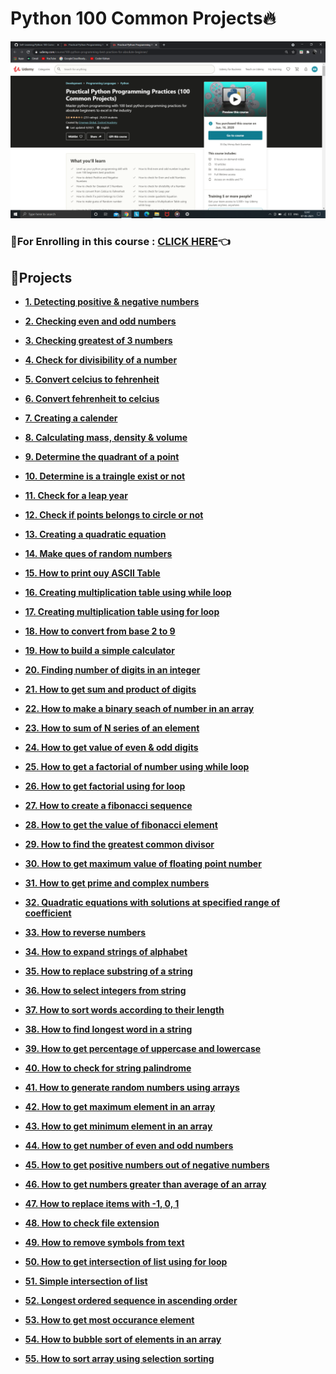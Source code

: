 # Python 100 Common Projects🔥

<img src="https://github.com/kishanrajput23/Self-Learning/blob/main/Python%20100%20Common%20Projects/100%20Common%20Projects.png" alt="">

### 🔸For Enrolling in this course : [CLICK HERE](https://www.udemy.com/course/100-python-programming-best-practices-for-absolute-beginner/)👈

## 📌Projects

- **[1. Detecting positive & negative numbers](https://github.com/kishanrajput23/Self-Learning/blob/main/Python%20100%20Common%20Projects/Projects/1.%20Detecting%20posituve%20%26%20negative%20numbers.py)**

- **[2. Checking even and odd numbers](https://github.com/kishanrajput23/Self-Learning/blob/main/Python%20100%20Common%20Projects/Projects/2.%20Checking%20even%20and%20odd%20numbers.py)**

- **[3. Checking greatest of 3 numbers](https://github.com/kishanrajput23/Self-Learning/blob/main/Python%20100%20Common%20Projects/Projects/3.%20Checking%20greatest%20of%203%20numbers.py)**

- **[4. Check for divisibility of a number](https://github.com/kishanrajput23/Self-Learning/blob/main/Python%20100%20Common%20Projects/Projects/4.%20Check%20for%20divisibility%20of%20a%20number.py)**

- **[5. Convert celcius to fehrenheit](https://github.com/kishanrajput23/Self-Learning/blob/main/Python%20100%20Common%20Projects/Projects/5.%20Convert%20celcius%20to%20fehrenheit.py)**

- **[6. Convert fehrenheit to celcius](https://github.com/kishanrajput23/Self-Learning/blob/main/Python%20100%20Common%20Projects/Projects/6.%20Convert%20fehrenheit%20to%20celcius.py)**

- **[7. Creating a calender](https://github.com/kishanrajput23/Self-Learning/blob/main/Python%20100%20Common%20Projects/Projects/7.%20Creating%20a%20calender.py)**

- **[8. Calculating mass, density & volume](https://github.com/kishanrajput23/Self-Learning/blob/main/Python%20100%20Common%20Projects/Projects/8.%20Calculating%20mass%2C%20density%20%26%20volume.py)**

- **[9. Determine the quadrant of a point](https://github.com/kishanrajput23/Self-Learning/blob/main/Python%20100%20Common%20Projects/Projects/9.%20Determine%20the%20quadrant%20of%20a%20point.py)**

- **[10. Determine is a traingle exist or not](https://github.com/kishanrajput23/Self-Learning/blob/main/Python%20100%20Common%20Projects/Projects/10.%20Determine%20is%20a%20traingle%20exist%20or%20not.py)**

- **[11. Check for a leap year](https://github.com/kishanrajput23/Self-Learning/blob/main/Python%20100%20Common%20Projects/Projects/11.%20Check%20for%20a%20leap%20year.py)**

- **[12. Check if points belongs to circle or not](https://github.com/kishanrajput23/Self-Learning/blob/main/Python%20100%20Common%20Projects/Projects/12.%20Check%20if%20points%20belongs%20to%20circle%20or%20not.py)**

- **[13. Creating a quadratic equation](https://github.com/kishanrajput23/Self-Learning/blob/main/Python%20100%20Common%20Projects/Projects/13.%20Creating%20a%20quadratic%20equation.py)**

- **[14. Make ques of random numbers](https://github.com/kishanrajput23/Self-Learning/blob/main/Python%20100%20Common%20Projects/Projects/14.%20Make%20ques%20of%20random%20numbers.py)**

- **[15. How to print ouy ASCII Table](https://github.com/kishanrajput23/Self-Learning/blob/main/Python%20100%20Common%20Projects/Projects/15.%20How%20to%20print%20ouy%20ASCII%20Table.py)**

- **[16. Creating multiplication table using while loop](https://github.com/kishanrajput23/Self-Learning/blob/main/Python%20100%20Common%20Projects/Projects/16.%20Creating%20multiplication%20table%20using%20while%20loop.py)**

- **[17. Creating multiplication table using for loop](https://github.com/kishanrajput23/Self-Learning/blob/main/Python%20100%20Common%20Projects/Projects/17.%20Creating%20multiplication%20table%20using%20for%20loop.py)**

- **[18. How to convert from base 2 to 9](https://github.com/kishanrajput23/Self-Learning/blob/main/Python%20100%20Common%20Projects/Projects/18.%20How%20to%20convert%20from%20base%202%20to%209.py)**

- **[19. How to build a simple calculator](https://github.com/kishanrajput23/Self-Learning/blob/main/Python%20100%20Common%20Projects/Projects/19.%20How%20to%20build%20a%20simple%20calculator.py)**

- **[20. Finding number of digits in an integer](https://github.com/kishanrajput23/Self-Learning/blob/main/Python%20100%20Common%20Projects/Projects/20.%20Finding%20number%20of%20digits%20in%20an%20integer.py)**

- **[21. How to get sum and product of digits](https://github.com/kishanrajput23/Self-Learning/blob/main/Python%20100%20Common%20Projects/Projects/21.%20How%20to%20get%20sum%20and%20product%20of%20digits.py)**

- **[22. How to make a binary seach of number in an array](https://github.com/kishanrajput23/Self-Learning/blob/main/Python%20100%20Common%20Projects/Projects/22.%20How%20to%20make%20a%20binary%20seach%20of%20number%20in%20an%20array.py)**

- **[23. How to sum of N series of an element](https://github.com/kishanrajput23/Self-Learning/blob/main/Python%20100%20Common%20Projects/Projects/23.%20How%20to%20sum%20of%20N%20series%20of%20an%20element.py)**

- **[24. How to get value of even & odd digits](https://github.com/kishanrajput23/Self-Learning/blob/main/Python%20100%20Common%20Projects/Projects/24.%20How%20to%20get%20value%20of%20even%20%26%20odd%20digits.py)**

- **[25. How to get a factorial of number using while loop](https://github.com/kishanrajput23/Self-Learning/blob/main/Python%20100%20Common%20Projects/Projects/25.%20How%20to%20get%20a%20factorial%20of%20number%20using%20while%20loop.py)**

- **[26. How to get factorial using for loop](https://github.com/kishanrajput23/Self-Learning/blob/main/Python%20100%20Common%20Projects/Projects/26.%20How%20to%20get%20factorial%20using%20for%20loop.py)**

- **[27. How to create a fibonacci sequence](https://github.com/kishanrajput23/Self-Learning/blob/main/Python%20100%20Common%20Projects/Projects/27.%20How%20to%20create%20a%20fibonacci%20sequence.py)**

- **[28. How to get the value of fibonacci element](https://github.com/kishanrajput23/Self-Learning/blob/main/Python%20100%20Common%20Projects/Projects/28.%20How%20to%20get%20the%20value%20of%20fibonacci%20element.py)**

- **[29. How to find the greatest common divisor](https://github.com/kishanrajput23/Self-Learning/blob/main/Python%20100%20Common%20Projects/Projects/29.%20How%20to%20find%20the%20greatest%20common%20divisor.py)**

- **[30. How to get maximum value of floating point number](https://github.com/kishanrajput23/Self-Learning/blob/main/Python%20100%20Common%20Projects/Projects/30.%20How%20to%20get%20maximum%20value%20of%20floating%20point%20number.py)**

- **[31. How to get prime and complex numbers](https://github.com/kishanrajput23/Self-Learning/blob/main/Python%20100%20Common%20Projects/Projects/31.%20How%20to%20get%20prime%20and%20complex%20numbers.py)**

- **[32. Quadratic equations with solutions at specified range of coefficient](https://github.com/kishanrajput23/Self-Learning/blob/main/Python%20100%20Common%20Projects/Projects/32.%20Quadratic%20equations%20with%20solutions%20at%20specified%20range%20of%20coefficient.py)**

- **[33. How to reverse numbers](https://github.com/kishanrajput23/Self-Learning/blob/main/Python%20100%20Common%20Projects/Projects/33.%20How%20to%20reverse%20numbers.py)**

- **[34. How to expand strings of alphabet](https://github.com/kishanrajput23/Self-Learning/blob/main/Python%20100%20Common%20Projects/Projects/34.%20How%20to%20expand%20strings%20of%20alphabet.py)**

- **[35. How to replace substring of a string](https://github.com/kishanrajput23/Self-Learning/blob/main/Python%20100%20Common%20Projects/Projects/35.%20How%20to%20replace%20substring%20of%20a%20string.py)**

- **[36. How to select integers from string](https://github.com/kishanrajput23/Self-Learning/blob/main/Python%20100%20Common%20Projects/Projects/36.%20How%20to%20select%20integers%20from%20string.py)**

- **[37. How to sort words according to their length](https://github.com/kishanrajput23/Self-Learning/blob/main/Python%20100%20Common%20Projects/Projects/37.%20How%20to%20sort%20words%20according%20to%20their%20length.py)**

- **[38. How to find longest word in a string](https://github.com/kishanrajput23/Self-Learning/blob/main/Python%20100%20Common%20Projects/Projects/38.%20How%20to%20find%20longest%20word%20in%20a%20string.py)**

- **[39. How to get percentage of uppercase and lowercase](https://github.com/kishanrajput23/Self-Learning/blob/main/Python%20100%20Common%20Projects/Projects/39.%20How%20to%20get%20percentage%20of%20uppercase%20and%20lowercase.py)**

- **[40. How to check for string palindrome](https://github.com/kishanrajput23/Self-Learning/blob/main/Python%20100%20Common%20Projects/Projects/40.%20How%20to%20check%20for%20string%20palindrome.py)**

- **[41. How to generate random numbers using arrays](https://github.com/kishanrajput23/Self-Learning/blob/main/Python%20100%20Common%20Projects/Projects/41.%20How%20to%20generate%20random%20numbers%20using%20arrays.py)**

- **[42. How to get maximum element in an array](https://github.com/kishanrajput23/Self-Learning/blob/main/Python%20100%20Common%20Projects/Projects/42.%20How%20to%20get%20maximum%20element%20in%20an%20array.py)**

- **[43. How to get minimum element in an array](https://github.com/kishanrajput23/Self-Learning/blob/main/Python%20100%20Common%20Projects/Projects/43.%20How%20to%20get%20minimum%20element%20in%20an%20array.py)**

- **[44. How to get number of even and odd numbers](https://github.com/kishanrajput23/Self-Learning/blob/main/Python%20100%20Common%20Projects/Projects/44.%20How%20to%20get%20number%20of%20even%20and%20odd%20numbers.py)**

- **[45. How to get positive numbers out of negative numbers](https://github.com/kishanrajput23/Self-Learning/blob/main/Python%20100%20Common%20Projects/Projects/45.%20How%20to%20get%20positive%20numbers%20out%20of%20negative%20numbers.py)**

- **[46. How to get numbers greater than average of an array](https://github.com/kishanrajput23/Self-Learning/blob/main/Python%20100%20Common%20Projects/Projects/46.%20How%20to%20get%20numbers%20greater%20than%20average%20of%20an%20array.py)**

- **[47. How to replace items with -1, 0, 1](https://github.com/kishanrajput23/Self-Learning/blob/main/Python%20100%20Common%20Projects/Projects/47.%20How%20to%20replace%20items%20with%20-1%2C%200%2C%201.py)**

- **[48. How to check file extension](https://github.com/kishanrajput23/Self-Learning/blob/main/Python%20100%20Common%20Projects/Projects/48.%20How%20to%20check%20file%20extension.py)**

- **[49. How to remove symbols from text](https://github.com/kishanrajput23/Self-Learning/blob/main/Python%20100%20Common%20Projects/Projects/49.%20How%20to%20remove%20symbols%20from%20text.py)**

- **[50. How to get intersection of list using for loop](https://github.com/kishanrajput23/Self-Learning/blob/main/Python%20100%20Common%20Projects/Projects/50.%20How%20to%20get%20intersection%20of%20list%20using%20for%20loop.py)**

- **[51. Simple intersection of list](https://github.com/kishanrajput23/Self-Learning/blob/main/Python%20100%20Common%20Projects/Projects/51.%20Simple%20intersection%20of%20list.py)**

- **[52. Longest ordered sequence in ascending order](https://github.com/kishanrajput23/Self-Learning/blob/main/Python%20100%20Common%20Projects/Projects/52.%20Longest%20ordered%20sequence%20in%20ascending%20order.py)**

- **[53. How to get most occurance element](https://github.com/kishanrajput23/Self-Learning/blob/main/Python%20100%20Common%20Projects/Projects/53.%20How%20to%20get%20most%20occurance%20element.py)**

- **[54. How to bubble sort of elements in an array](https://github.com/kishanrajput23/Self-Learning/blob/main/Python%20100%20Common%20Projects/Projects/54.%20How%20to%20bubble%20sort%20of%20elements%20in%20an%20array.py)**

- **[55. How to sort array using selection sorting](https://github.com/kishanrajput23/Self-Learning/blob/main/Python%20100%20Common%20Projects/Projects/55.%20How%20to%20sort%20array%20using%20selection%20sorting.py)**
